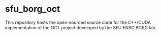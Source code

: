 # sfu_borg_oct
This repository hosts the open-sourced source code for the C++/CUDA implementation of the OCT project developed by the SFU ENSC BORG lab.
